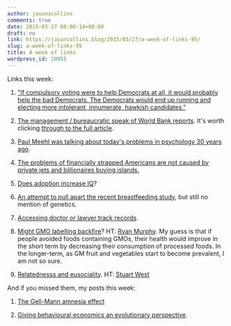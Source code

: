 ```yaml
---
author: jasonacollins
comments: true
date: 2015-03-27 08:00:14+00:00
draft: no
link: https://jasoncollins.blog/2015/03/27/a-week-of-links-95/
slug: a-week-of-links-95
title: A week of links
wordpress_id: 20955
---
```


Links this week:






	
  1. ["If compulsory voting were to help Democrats at all, it would probably help the bad Democrats. The Democrats would end up running and electing more intolerant, innumerate, hawkish candidates."](http://bleedingheartlibertarians.com/2015/03/the-demographic-argument-for-compulsory-voting-with-a-guest-appearance-by-the-real-reason-the-left-advocates-compulsory-voting/)

	
  2. [The management / bureaucratic speak of World Bank reports](http://marginalrevolution.com/marginalrevolution/2015/03/how-has-the-language-of-world-bank-reports-changed.html). It's worth clicking [through to the full article](http://newleftreview.org/II/92/franco-moretti-dominique-pestre-bankspeak).

	
  3. [Paul Meehl was talking about today's problems in psychology 30 years ago](http://andrewgelman.com/2015/03/23/paul-meehl-continues-boss/).

	
  4. [The problems of financially strapped Americans are not caused by private jets and billionaires buying islands.](http://www.cato-unbound.org/2015/03/20/megan-mcardle/real-solutions-are-also-harder-solutions)

	
  5. [Does adoption increase IQ](http://www.pnas.org/content/early/2015/03/18/1417106112.abstract)?

	
  6. [An attempt to pull apart the recent breastfeeding study](http://www.theatlantic.com/health/archive/2015/03/about-that-breastfeeding-study/388309/), but still no mention of genetics.

	
  7. [Accessing doctor or lawyer track records](http://www.overcomingbias.com/2015/03/dissing-track-records.html).

	
  8. [Might GMO labelling backfire](http://www.usatoday.com/story/opinion/2015/03/18/nutrition-labels-gmos-psychology-of-disclosure-column/23991915/)? HT: [Ryan Murphy](https://twitter.com/increasingmu). My guess is that if people avoided foods containing GMOs, their health would improve in the short term by decreasing their consumption of processed foods. In the longer-term, as GM fruit and vegetables start to become prevalent, I am not so sure.

	
  9. [Relatednesss and eusociality](http://journals.plos.org/plosbiology/article?id=10.1371/journal.pbio.1002098). HT: [Stuart West](https://twitter.com/StuWest8)




And if you missed them, my posts this week:






	
  1. [The Gell-Mann amnesia effect](https://jasoncollins.blog/2015/03/23/the-gell-mann-amnesia-effect/)

	
  2. [Giving behavioural economics an evolutionary perspective](https://jasoncollins.blog/2015/03/25/an-evolutionary-perspective-on-behavioural-economics/).


